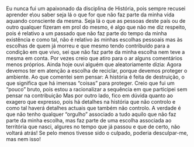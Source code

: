 Eu nunca fui um apaixonado da disciplina de História, pois sempre recusei aprender e\ou saber seja lá o que for que não faz parte da minha vida aquando consciente da mesma. Seja lá o que as pessoas deste país ou de outro qualquer fizeram em prol do mesmo, é algo que não me diz respeito, pois é relativo a um  passado que não faz parte do tempo da minha existência e como tal, não é relativo às minhas escolhas pessoais mas às escolhas de quem já morreu e que mesmo tendo contribuído para a condição em que vivo, sei que não faz parte da minha escolha nem teve a mesma em conta. 
Por vezes creio que atiro para o ar alguns comentários menos próprios. 
Ainda hoje ouvi alguém que aleatoriamente dizia: 
Agora devemos ter em atenção a escolha de reciclar, porque devemos proteger o ambiente. 
Ao que comentei sem pensar: 
A história é feita de destruição, o que significa que há imensas “coisas” para proteger. 
Creio que fui um “pouco” bruto, pois estou a racionalizar a sequência em que participei sem pensar na contribuição Mas por outro lado, fico em dúvida quanto ao exagero que expresso, pois há detalhes na história que não controlo e como tal haverá detalhes actuais que também não controlo.
A verdade é que não tenho qualquer “orgulho” associado a tudo aquilo que não faz parte da minha escolha, mas faz parte de uma escolha associada ao territória que nasci, algures no tempo que já passou e que de certo, não voltará atrás!
Se pelo menos tivesse sido o culpado, poderia desculpar-me, mas nem isso!